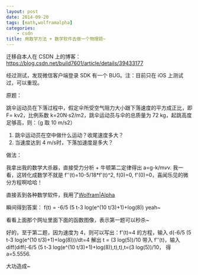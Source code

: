 ```yaml
---
layout: post
date: 2014-09-20
tags: [math,wolframalpha]
categories:
    - csdn
title: 用数学方法 + 数学软件去做一个物理题~
---
```


迁移自本人在 CSDN 上的博客：https://blog.csdn.net/build7601/article/details/39433177

经过测试，发现微信客户端登录 SDK 有一个 BUG。注：目前只在 iOS 上测试过，可以重现。

原题：

跳伞运动员在下落过程中，假定伞所受空气阻力大小跟下落速度的平方成正比，即 F= kv2，比例系数 k=20N·s2/m2，跳伞运动员与伞的总质量为 72 kg，起跳高度足够高，则：（g 取 10 m/s2） 

1. 跳伞运动员在空中做什么运动？收尾速度多大？ 
2. 当速度达到 4 m/s时，下落加速度是多大？

做法：

我拿出我的数学大杀器，直接受力分析 + 牛顿第二定律得出 a=g-k/m*v*v.
我一看，这转化成数学不就是 f''(t)=10-5/18*f'(t)^2, f(0)=0, f'(0)=0，喜闻乐见的微分方程啊哈哈！

直接丢到各种数学软件，我用了[Wolfram|Alpha](http://www.wolframalpha.com/input/?i=f%27%27%28t%29%3D10-5%2F18*f%27%28t%29%5E2%2C+f%280%29%3D0%2C+f%27%280%29%3D0)

瞬间得到答案：
f(t) = -6/5 (5 t-3 log(e^(10 t/3)+1)+log(8))
yeah~

看看上面那个网址里面下面的函数图像，表示第一题可以秒杀~

好的，至于第二题，因为速度为 4，则可以写出：f'(t)=4 的方程，输入 d(-6/5 (5 t-3 log(e^(10 t/3)+1)+log(8)))/dt=4
解出
t = (3 log(5))/10
带入 f''(t)，输入 diff(diff(-6/5 (5 t-3 log(e^(10 t/3)+1)+log(8)),t),t),t=(3 log(5))/10，
得 a=5.5556.

大功造成~